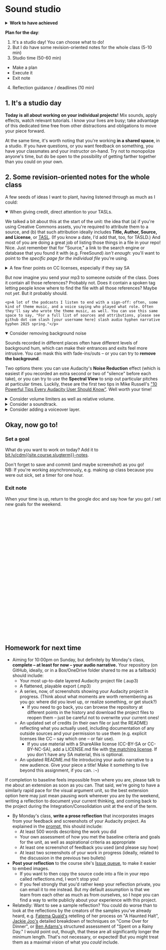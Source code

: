 
# Sound studio

<section class="prereqs">
    <details><summary><strong>Work to have achieved</strong></summary>
        <ul>
            <li>Any remaining feedback from last class's workshop</li>
            <li>Work in pursuit of an audio narrative</li>
            <li>Optionally, a short <a href="{{site.github.issues_url}}">blog post about possible future audio projects or revisions</a></li>
        </ul>
    </details>
</section>

**Plan for the day**:

1. It's a studio day! You can choose what to do!
2. But I do have some revision-oriented notes for the whole class (5-10 min)
3. Studio time (50-60 min)
  - Make a plan
  - Execute it
  - Exit note
4. Reflection guidance / deadlines (10 min)

## 1. It's a studio day
<div class="alert alert-success">
<strong>Today is all about working on your individual projects!</strong> Mix sounds, apply effects, watch relevant tutorials. I know your lives are busy; take advantage of this dedicated time free from other distractions and obligations to move your piece forward.
</div>

At the same time, it's worth noting that you're working **in a shared space**, in a studio. If you have questions, or you want feedback on something, you have your classmates and your instructor on-hand. Try not to monopolize anyone's time, but do be open to the possibility of getting farther together than you could on your own.


## 2. Some revision-oriented notes for the whole class
A few seeds of ideas I want to plant, having listened through as much as I could:

<!-- 2025:
* overall limiter
* noise reduction and spectral editing
* put credits in the audio itself – even if it's just a pointer to the repo
* the limits of ShareAlike
* consider voiceover – or re-recording muffled voices currently in background tracks
-->


<details open><summary>When giving credit, direct attention to your TASLs.</summary>
    <p>We talked a bit about this at the start of the unit: the idea that (a) if you're using Creative Commons assets, you're required to attribute them to a source, and (b) that such attribution ideally includes <strong>Title, Author, Source, and License</strong>, or <a href="https://wiki.creativecommons.org/wiki/Best_practices_for_attribution">TASL</a>. (If you know a date, I'd add that, too, for TASLD.) And most of you are doing a great job of listing those things in a file in your repo! Nice. Just remember that for "Source," a link to the search engine or database that you found it with (e.g. FreeSound) <em>isn't enough</em>: you'll want to point to the <em>specific page for the individual file</em> you're using.</p>
    <details><summary>A few finer points on CC licenses, especially if they say SA</summary>
        <p>Remember that in-class quiz: if you're using source material with a Creative Commons license, <strong>you do need to specify <em>which</em> license it uses</strong>: CC-BY, CC-BY-NC, etc. This is especially important for Share-Alike licenses (CC-BY-SA, etc), because they force you to use the same license and can therefore be in conflict with each other.</p>
        <p>And if you <em>are</em> using material with a Share-Alike license, make sure you license your project the same way! All you need to do is add a file called LICENSE.md to your repository, and add the HTML generated by <a href="https://chooser-beta.creativecommons.org/">https://chooser-beta.creativecommons.org/</a>.</p>
    </details>
    <p>But now imagine you send your mp3 to someone outside of the class. Does it contain all those references? Probably not. Does it contain a spoken tag letting people know where to find the file with all those references? Maybe not <em>yet</em>. But it probably should.</p>

    <p>A lot of the podcasts I listen to end with a sign-off: often, some kind of theme music, and a voice saying who played what role. Often they'll say who wrote the theme music, as well. You can use this same space to say, "For a full list of sources and attributions, please see github dot com slash [your username here] slash audio hyphen narrative hyphen 2025 spring."</p>
</details>

<!--
<details>
<summary>Realism doesn't have to mean real time.</summary>
<p>Silence, and sameness, sound a lot longer in playback than they do when you're recording them. Two seconds of nothing could be considered a Grand Pause. Think about how you would write a story with words: you wouldn't include every moment, every breath, every footstep; you'd just say, "The doorbell rang, and she opened the door." Similarly, in movies or TV, frequent cuts from one shot to another are the rule, and long takes are the exception. Feel free to elide some moments in time!</p>
<p>In retrospect, the examples I gave you included more examples of continuous time unfolding than of sharp jumps. But if you're trying to cover a larger period than four minutes, it may well help to have discrete / abrupt changes of background noise, music, etc, to signal scene changes. (You can sometimes also time these background changes to align with foreground sounds, like doors closing, a coat zipping, etc.)</p>
<p>And if you're worried about signaling how long something takes <em>within</em> a single scene, consider splitting a background track into two clips, sliding one underneath the other, and crossfading from an earlier to a later point in the same track. It works for dialogue as well as music!</p>
</details>
 -->
<!-- <details><summary>Differentiate using volume and left/right pan... but don't overdo it.</summary>
    <p>Many of you are doing smart work to differentiate foreground sounds from background, in part through "ducking" the background to a lower volume while keeping the sound going to provide depth. Similarly, many of you are doing smart work using left/right channels to differentiate speakers or to move things around the landscape.</p>
    <p>If you haven't yet tried either, go for it! The left/right channels are visible at the left of any track, as long as the track's tall enough. You can adjust the track's overall volume with the gain slider also located there. Alternately, you can use the Envelope Tool to reversibly change volume for just part of the track.</p>
    <p>Two caveats: First, if you're listening to someone way off to your left, you'll probably turn to face them, at least part of the way. So <em>you probably don't need to go all the way to 100% left or 100% right</em> when positioning human voices: try 50% and fine-tune from there.</p>
    <p>Second, one risk of layering sounds is "clipping," the kind of crackle or squeal you get if the sound level exceeds what the system can handle. This can especially happen as you layer these sounds together, or amplify them to bring them closer to the listener. If you notice any one waveform hitting the top of the track, or the overall volume going into the red during playback, you're "clipping" part of your sound. Try Effects > Clip Fix, which should give you a little more room.</p>
</details> -->

<details open><summary>Consider removing background noise</summary>
    <p>Sounds recorded in different places often have different levels of background hum, which can make their entrances and exits feel more intrusive. You can mask this with fade-ins/outs – or you can try to <strong>remove the background</strong>.</p>
    <p>Two options there: you can use Audacity's <strong>Noise Reduction</strong> effect (which is easiest if you recorded an extra second or two of "silence" before each take), or you can try to use the <strong>Spectral View</strong> to snip out particular pitches at particular times. Luckily, these are the first two tips in Mike Russell's <a href="https://www.youtube.com/watch?v=ox0NSwdOiyA">"10 Powerful Tips Every Audacity User Should Know"</a>. Well worth your time!</p>
</details>

<details><summary>Consider volume limiters as well as relative volume.</summary>
    <p>Many of you are doing smart work to differentiate foreground sounds from background, in part through "ducking" the background to a lower volume while keeping the sound going to provide depth. (If you're not, but you want to, look for it under <strong>Effects > Volume and Compression > Auto Duck</strong>.) But sometimes, there's just too much sound to hear clearly.</p>
    <p>On the foreground side, one risk of recording original sounds is overloading the microphone, such that you get a kind of crackle or squeal as the sound level exceeds what the system can handle. If you notice this happening in one or two specific spots – you can look for places where the waveform hits the top of the track, or where the volume goes into the red – try <strong>Effects > Clip Fix</strong>, which should give you a little more room.</p>
    <p>If each individual track is fine, and it's just the <em>sum total</em> mix that puts it over the top, <strong>you can apply a Limiter effect to the master track</strong> and it will auto-adjust the overall volume to a manageable level. Click the Effects button at the left of any track; you should see Master at the bottom.</p>
</details>

<details><summary>Consider a soundtrack.</summary>
    <p>Even if your narrative takes place somewhere you wouldn't expect music to actually be audible, a low-key background soundtrack offers a lot of benefits: it covers transitions that would otherwise be silent; it masks differences in background noise across assets and thus helps them seem more like they belong together; and, as we noted when we started this unit, music is great at signaling (or shifting) emotional tone. And it doesn't have to be obtrusive: in most movies, you notice it more when there <em>isn't</em> music playing than when there is.</p>
    <p>Be sure to check out the <a href="../resources#sounds-and-music">Sounds and Music section</a> of the Resources page for tips on where to find openly licensed tracks you can use, including some databases (such as the <a href="https://www.youtube.com/audiolibrary/">YouTube Audio Library</a>) where you can search by mood.</p>
</details>

<details><summary>Consider adding a voiceover layer.</summary>
    <p>Maybe I'm just getting old, but as I've puttered around various places by myself I've noticed that I don't stay silent: I mutter as I putter. Even if it's just short reactions to things I see ("nice!") or read ("really? <em>really</em>."), even if it's not actual words ("hmm."), I tend to narrate my day.</p>
    <p>All of which is to say, if your audio narrative takes your listeners along on a ride inside someone's head, but you haven't yet included any human voices, I'd at least give some thought to whether a word here or there might help. Or maybe the words are <a href="https://www.youtube.com/watch?v=eDEceUWSCIY>only thought, not spoken aloud</p>? You do you.
    <p>Note as well that the voice doesn't have to exist in the same timestream as the events of the narrative: think about some of the retrospective commentary in <a href="https://training.npr.org/2015/10/30/six-npr-stories-that-breathe-life-into-neighborhood-scenes/">the NPR reading I had you do</a>, especially the pieces featuring Steve Inskeep and Robert Siegel. Your narrative, that is, could also have a narrator.</p>
    <p>And if you like any of these ideas, but don't want to deal with hearing your own voice played back, consider swapping scripts with someone else in the class!</p>
</details>

<!-- <details><summary>Aim to blend at most clip entrances and exits</summary>
    <p>Sometimes, you really do want a sound to enter suddenly: a jump-scare, a bolt of lightning, a phone ringing. But more often, you want the new sound to feel like it's part of the same scene. If you want to use music or another kind of background sound to cover transitions, try overlapping the fade-in with the existing scene so as to <strong>minimize dead air</strong>: at a low volume, the effect will be a more seamless / integrated transition.
    </p>
</details> -->

<!-- <details><summary>Consider adding a transcript.</summary>

<p>If you're working off of a script, as a number of you seem to be, please do consider turning it into a readable transcript you can place alongside the sound file: it's not only more accessible for the temporarily or permanently hearing-impaired, but it also makes your piece easier to search for (and within).</p>

<p>I forgot to send an email with examples (I blame this illness), but I can fix that now! NPR's <em>This American Life</em> does a great job, and they're relatively straightforward in format, too. Why not check out some of their <a href="https://www.thisamericanlife.org/recommended">recommended episodes</a>, including a primer for listeners <a href="https://www.thisamericanlife.org/recommended/new-to-this-american-life">new to the show</a> that tipped me off to this <a href="https://www.thisamericanlife.org/109/notes-on-camp">one on camp</a>. (I was excited by this description: <em>"This one drops you in a place and immerses you there so quickly and happily. Just a deeply cheerful trip into childhood summertime."</em>) Or, for something closer to the length of what you'll be working on – a special episode with <a href="https://www.thisamericanlife.org/241/20-acts-in-60-minutes">20 acts in 60 minutes</a>?</p>

<p>You access the transcript from the top of each full episode page, but you can jump to specific sections, or "acts," when choosing what to listen to.</p>
</details> -->

<!--<details><summary>Consider how you'll signal it's over.</summary>
<p>Endings are tricky. In an essay, I'd say they usually depend on beginnings: completing some thought you'd left open, or answering a question. In stories, there's often an epiphany (new insight) or a denouement, a return to a previous situation but with the characters' perspectives on it now changed. You can try those things with audio, too, but there are added elements: if you have music, you can make sure to "resolve" back into the root chord, or to complete a rhythmic sequence; if you have an ongoing event, you can fade out; if you have a surprise or joke ending, you can signal intentionality by muting almost all the backgrounds to draw attention to the one track that remains.</p>
<p>There are lots of ways to do this. But if you're satisfied with the overall shape, endings are one place where you can put a little extra polish in!</p>
</details>-->

<!-- <details><summary>Consider adding a title.</summary>
<p>A title can provide a location, a clue, a genre, a commentary; it can make or unmake listener expectations. What will you call your audio narrative? Where will you let listeners know that name? (In the README? In a recorded introduction to the sound file itself, like on a podcast – either with or without a <a href="https://tvtropes.org/pmwiki/pmwiki.php/Main/TheTeaser?from=Main.ColdOpen">cold open</a>?)</p>
</details> -->




## Okay, now go to!

### Set a goal
What do you want to work on today? Add it to [bit.ly/cdm{{site.course.slugterm}}-notes](https://bit.ly/cdm{{site.course.slugterm}}-notes).

<div class="alert alert-success">
Don't forget to save and commit (and maybe screenshot) as you go!
</div>

<aside class="alert alert-white">
NB: If you're working asynchronously, e.g. making up class because you were out sick, set a timer for one hour.
</aside>

### Exit note
When your time is up, return to the google doc and say how far you got / set new goals for the weekend.


<div style="height:100px; height:10vh;">
<!-- This div left intentionally blank, for spacing -->
</div>

## Homework for next time

* Aiming for 10:00pm on Sunday, but definitely by Monday's class, **complete – at least for now – your audio narrative.** Your repository (on GitHub, ideally, or in a Box/OneDrive folder shared to me as a fallback) should include:
    - Your most up-to-date layered Audacity project file (.aup3)
    - A flattened, playable export (.mp3)
    - A series, now, of screenshots showing your Audacity project in progress. (Think about what moments are worth remembering as you go: where did you level up, or realize something, or get stuck?)
        * If you need to go back, you can browse the repository at different points in the history and download the project files to reopen them – just be careful not to overwrite your current ones!
    - An updated set of credits (in their own file or just the README) reflecting what you actually used, including documentation of any outside sources and your permission to use them (e.g. explicit licenses like CC – say which one – or fair use).
        * If you use material with a ShareAlike license (CC-BY-SA or CC-BY-NC-SA), add a LICENSE.md file with [the matching license](https://chooser-beta.creativecommons.org/). If you don't have any SA material, this is optional.
    - An updated README.md file introducing your audio narrative to a new audience. Give your piece a title! Make it something to live beyond this assignment, if you can. :¬)


<div class="alert alert-warning">
   If completion to baseline feels impossible from where you are, please talk to me about an extension as soon as you can. That said, we're going to have a similarly rapid pace for the visual argument unit, so the best extension option here may just mean pausing work wherever you are by the weekend, writing a reflection to document your current thinking, and coming back to the project during the Integration​/​Consolidation unit at the end of the term.
</div>

* By Monday's class, **write a prose reflection** that incorporates images from your feedback and screenshots of your Audacity project. As explained in the [prompt](https://github.com/benmiller314/audio-narrative-{{site.course.slugterm}}#deadlines-and-products), this should include:
   - At least 500 words describing the work you did
   - Your own assessment of how you met the baseline criteria and goals for the unit, as well as  aspirational criteria as appropriate
   - At least one screenshot of feedback you used (and please say how)
   - At least two screenshots of your work in progress (ideally, related to the discussion in the previous two bullets)
* **Post your reflection** to the course site's [Issue queue]({{site.github.issues_url}}), to make it easier to embed images.
   - If you want to then copy the source code into a file in your repo called reflections.md, I won't stop you!
   - If you feel strongly that you'd rather keep your reflection private, you can email it to me instead. But my default assumption is that we learn from each other as much as from ourselves, so I hope you can find a way to write publicly about your experience with this project.
* Relatedly: Want to see a sample reflection? You could do worse than to look at the reflections by the creators of the samples you've already heard, e.g. [Fatema Quaid's](https://github.com/benmiller314/cdm2019fall/issues/3#issuecomment-534351121) retelling of her process on "A Haunted Halt", [Jackie Joo's](https://github.com/benmiller314/cdm2021spring/issues/5#issuecomment-780070186) detailed breakdown of techniques on "Come Over for Dinner", or [Ben Adams's](https://github.com/benmiller314/cdm2023spring/issues/6#issuecomment-1421109922) structured assessment of "Spent on a Rainy Day." I would point out, though, that these are all significantly longer the minimum length. That's not necessary, or expected! But you might treat them as a maximal vision of what you *could* include.
